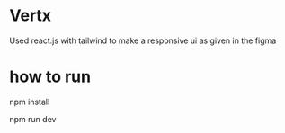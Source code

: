 # Vertx

Used react.js with tailwind to make a responsive ui as given in the figma

# how to run

npm install

npm run dev